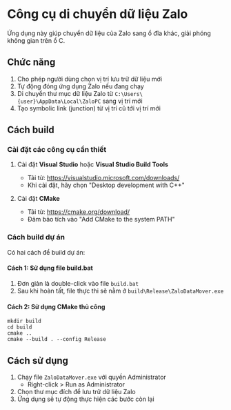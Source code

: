 # Công cụ di chuyển dữ liệu Zalo

Ứng dụng này giúp chuyển dữ liệu của Zalo sang ổ đĩa khác, giải phóng không gian trên ổ C.

## Chức năng

1. Cho phép người dùng chọn vị trí lưu trữ dữ liệu mới
2. Tự động đóng ứng dụng Zalo nếu đang chạy
3. Di chuyển thư mục dữ liệu Zalo từ `C:\Users\{user}\AppData\Local\ZaloPC` sang vị trí mới
4. Tạo symbolic link (junction) từ vị trí cũ tới vị trí mới


## Cách build

### Cài đặt các công cụ cần thiết
1. Cài đặt **Visual Studio** hoặc **Visual Studio Build Tools**
   - Tải từ: https://visualstudio.microsoft.com/downloads/
   - Khi cài đặt, hãy chọn "Desktop development with C++"

2. Cài đặt **CMake**
   - Tải từ: https://cmake.org/download/
   - Đảm bảo tích vào "Add CMake to the system PATH"

### Cách build dự án
Có hai cách để build dự án:

#### Cách 1: Sử dụng file build.bat
1. Đơn giản là double-click vào file `build.bat`
2. Sau khi hoàn tất, file thực thi sẽ nằm ở `build\Release\ZaloDataMover.exe`

#### Cách 2: Sử dụng CMake thủ công
```
mkdir build
cd build
cmake ..
cmake --build . --config Release
```

## Cách sử dụng

1. Chạy file `ZaloDataMover.exe` với quyền Administrator
   - Right-click > Run as Administrator
2. Chọn thư mục đích để lưu trữ dữ liệu Zalo
3. Ứng dụng sẽ tự động thực hiện các bước còn lại

